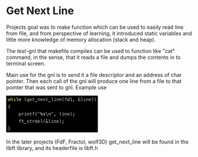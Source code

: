 # Get Next Line

Projects goal was to make function which can be used to easily read line from file,
and from perspective of learning, it introduced static variables and little more knowledge of
memory allocation (stack and heap).

The test-gnl that makefile compiles can be used to function like "cat" command, in the sense,
that it reads a file and dumps the contents in to terminal screen.

Main use for the gnl is to send it a file descriptor and an address of char pointer.
Then each call of the gnl will produce one line from a file to that pointer that was sent to gnl.
Example use

<img src="/Images/GNL_usage.png" height=100>

In the later projects (FdF, Fractol, wolf3D) get_next_line will be found in the libft library, and its headerfile
is libft.h
